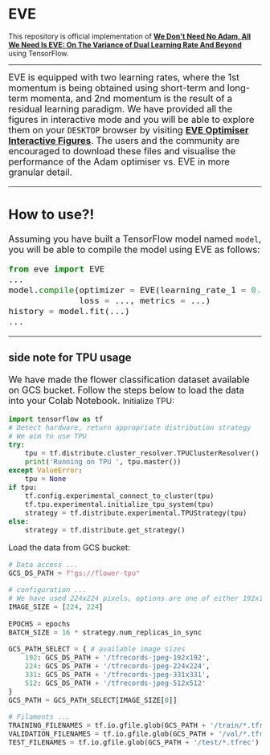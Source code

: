 # EVE
This repository is official implementation of [**We Don't Need No Adam, All We Need Is EVE: On The Variance of Dual Learning Rate And Beyond**](https://arxiv.org/abs/2308.10740) using TensorFlow.

---

<font size = 4>EVE is equipped with two learning rates, where the 1st momentum is being obtained using short-term and long-term momenta, and 2nd momentum is the result of a residual learning paradigm. We have provided all the figures in interactive mode and you will be able to explore them on your ```DESKTOP``` browser by visiting [**EVE Optimiser Interactive Figures**](https://eve-optimiser.github.io). The users and the community are encouraged to download these files and visualise the performance of the Adam optimiser vs. EVE in more granular detail.



---
## **How to use?!**
<font size = 4>Assuming you have built a TensorFlow model named ```model```, you will be able to compile the model using EVE as follows:
```python
from eve import EVE
...
model.compile(optimizer = EVE(learning_rate_1 = 0.001, learning_rate_2 = 0.0004),
              loss = ..., metrics = ...)
history = model.fit(...)
...
```

---
### **side note for TPU usage**
<font size = 4>We have made the flower classification dataset available on GCS bucket. Follow the steps below to load the data into your Colab Notebook.
<font size = 3>Initialize TPU: 
```python
import tensorflow as tf
# Detect hardware, return appropriate distribution strategy
# We aim to use TPU
try:
    tpu = tf.distribute.cluster_resolver.TPUClusterResolver()  # TPU detection. No parameters necessary if TPU_NAME environment variable is set. On Kaggle this is always the case.
    print('Running on TPU ', tpu.master())
except ValueError:
    tpu = None
if tpu:
    tf.config.experimental_connect_to_cluster(tpu)
    tf.tpu.experimental.initialize_tpu_system(tpu)
    strategy = tf.distribute.experimental.TPUStrategy(tpu)
else:
    strategy = tf.distribute.get_strategy()
```
<font size = 3>Load the data from GCS bucket: 
```python
# Data access ...
GCS_DS_PATH = f"gs://flower-tpu"

# configuration ...
# We have used 224x224 pixels, options are one of either 192x192, 224x224, 331x331, 512x512
IMAGE_SIZE = [224, 224]
                       
EPOCHS = epochs
BATCH_SIZE = 16 * strategy.num_replicas_in_sync

GCS_PATH_SELECT = { # available image sizes
    192: GCS_DS_PATH + '/tfrecords-jpeg-192x192',
    224: GCS_DS_PATH + '/tfrecords-jpeg-224x224',
    331: GCS_DS_PATH + '/tfrecords-jpeg-331x331',
    512: GCS_DS_PATH + '/tfrecords-jpeg-512x512'
}
GCS_PATH = GCS_PATH_SELECT[IMAGE_SIZE[0]]

# Filaments ...
TRAINING_FILENAMES = tf.io.gfile.glob(GCS_PATH + '/train/*.tfrec')
VALIDATION_FILENAMES = tf.io.gfile.glob(GCS_PATH + '/val/*.tfrec')
TEST_FILENAMES = tf.io.gfile.glob(GCS_PATH + '/test/*.tfrec') # predictions on this dataset should be submitted for the competition
```

